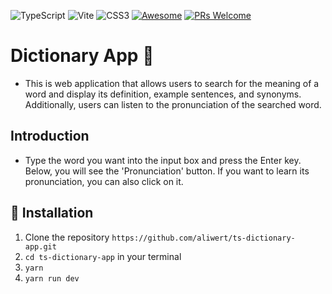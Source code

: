 ![TypeScript](https://img.shields.io/badge/typescript-%23007ACC.svg?style=for-the-badge&logo=typescript&logoColor=white)
![Vite](https://img.shields.io/badge/vite-%23646CFF.svg?style=for-the-badge&logo=vite&logoColor=white)
![CSS3](https://img.shields.io/badge/css3-%231572B6.svg?style=for-the-badge&logo=css3&logoColor=white)
[![Awesome](https://cdn.rawgit.com/sindresorhus/awesome/d7305f38d29fed78fa85652e3a63e154dd8e8829/media/badge.svg)](https://github.com/sindresorhus/awesome)
[![PRs Welcome](https://img.shields.io/badge/PRs-welcome-brightgreen.svg?style=flat-square)](http://makeapullrequest.com)

# Dictionary App 📙

- This is web application that allows users to search for the meaning of a word and display its definition, example sentences, and synonyms. Additionally, users can listen to the pronunciation of the searched word.

## Introduction

- Type the word you want into the input box and press the Enter key. Below, you will see the 'Pronunciation' button. If you want to learn its pronunciation, you can also click on it.

## 👻 Installation

1. Clone the repository `https://github.com/aliwert/ts-dictionary-app.git`
2. `cd ts-dictionary-app` in your terminal
3. `yarn`
4. `yarn run dev`
